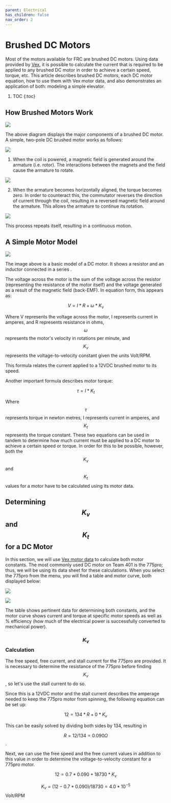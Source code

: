 ```yaml
---
parent: Electrical
has_children: false
nav_order: 2
---
```


# Brushed DC Motors

Most of the motors available for FRC are brushed DC motors. Using data provided by [Vex](motors.vex.com), it is possible to calculate the current that is required to be applied to any brushed DC motor in order to achieve a certain speed, torque, etc. This article describes brushed DC motors, each DC motor equation, how to use them with Vex motor data, and also demonstrates an application of both: modeling a simple elevator.

 1. TOC
{:toc}

## How Brushed Motors Work

![](../res/brushedMotor.png)

The above diagram displays the major components of a brushed DC motor. A simple, two-pole DC brushed motor works as follows:

![](../res/DCMotorRot1.png)

1. When the coil is powered, a magnetic field is generated around the armature (i.e. rotor). The interactions between the magnets and the field cause the armature to rotate.

![](../res/DCMotorRot2.png)

2. When the armature becomes horizontally aligned, the torque becomes zero. In order to counteract this, the commutator reverses the direction of current through the coil, resulting in a reversed magnetic field around the armature. This allows the armature to continue its rotation.

![](../res/DCMotorRotFull.gif)

This process repeats itself, resulting in a continuous motion.

## A Simple Motor Model

![](../res/simpleMotorModel.png)

The image above is a basic model of a DC motor. It shows a resistor and an inductor connected in a series .

The voltage across the motor is the sum of the voltage across the resistor (representing the resistance of the motor itself) and the voltage generated as a result of the magnetic field (back-EMF). In equation form, this appears as:

$$ V = I * R + \omega * K_v$$

Where V represents the voltage across the motor, I represents current in amperes, and R represents resistance in ohms, $$\omega$$ represents the motor's velocity in rotations per minute, and $$K_v$$ represents the voltage-to-velocity constant given the units Volt/RPM.

This formula relates the current applied to a 12VDC brushed motor to its speed.

Another important formula describes motor torque:

$$ \tau = I * K_t $$

Where $$\tau$$ represents torque in newton metres, I represents current in amperes, and $$K_t$$ represents the torque constant. These two equations can be used in tandem to determine how much current must be applied to a DC motor to achieve a certain speed or torque. In order for this to be possible, however, both the $$K_v$$ and $$K_t$$ values for a motor have to be calculated using its motor data.

## Determining $$K_v$$ and $$K_t$$ for a DC Motor

In this section, we will use [Vex motor data](motors.vex.com) to calculate both motor constants. The most commonly used DC motor on Team 401 is the 775pro; thus, we will be using its data sheet for these calculations. When you select the 775pro from the menu, you will find a table and motor curve, both displayed below:

![](../res/775proTable.PNG)

![](../res/775proMotorCurve.PNG)

The table shows pertinent data for determining both constants, and the motor curve shows current and torque at specific motor speeds as well as % efficiency (how much of the electrical power is successfully converted to mechanical power).

### $$K_v$$ Calculation

The free speed, free current, and stall current for the 775pro are provided. It is necessary to determine the resistance of the 775pro before finding $$K_v$$, so let's use the stall current to do so.

Since this is a 12VDC motor and the stall current describes the amperage needed to keep the 775pro motor from spinning, the following equation can be set up:

$$12 = 134 * R + 0 * K_v$$ 

This can be easily solved by dividing both sides by 134, resulting in 

$$R = 12/134 =0.090\Omega$$. 

Next, we can use the free speed and the free current values in addition to this value in order to determine the voltage-to-velocity constant for a 775pro motor.

$$12 = 0.7 * 0.090 + 18730 * K_v$$

$$K_v = (12 - 0.7 * 0.090) / 18730 = 4.0 * 10^{-5}$$ Volt/RPM



